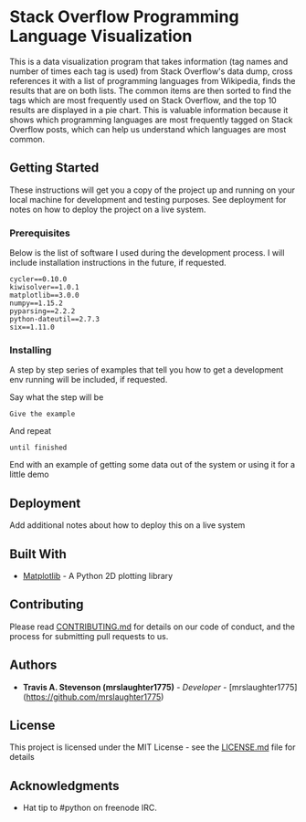 # Stack Overflow Programming Language Visualization

This is a data visualization program that takes information (tag names and number of times each tag is used) from Stack Overflow's data dump, cross references it with a list of programming languages from Wikipedia, finds the results that are on both lists. The common items are then sorted to find the tags which are most frequently used on Stack Overflow, and the top 10 results are displayed in a pie chart. This is valuable information because it shows which programming languages are most frequently tagged on Stack Overflow posts, which can help us understand which languages are most common.

## Getting Started

These instructions will get you a copy of the project up and running on your local machine for development and testing purposes. See deployment for notes on how to deploy the project on a live system.

### Prerequisites

Below is the list of software I used during the development process. I will include installation instructions in the future, if requested.

```
cycler==0.10.0
kiwisolver==1.0.1
matplotlib==3.0.0
numpy==1.15.2
pyparsing==2.2.2
python-dateutil==2.7.3
six==1.11.0
```

### Installing

A step by step series of examples that tell you how to get a development env running will be included, if requested.

Say what the step will be

```
Give the example
```

And repeat

```
until finished
```

End with an example of getting some data out of the system or using it for a little demo

## Deployment

Add additional notes about how to deploy this on a live system

## Built With

* [Matplotlib](https://matplotlib.org/) - A Python 2D plotting library

## Contributing

Please read [CONTRIBUTING.md](https://gist.github.com/PurpleBooth/b24679402957c63ec426) for details on our code of conduct, and the process for submitting pull requests to us.

## Authors

* **Travis A. Stevenson (mrslaughter1775)** - *Developer* - [mrslaughter1775] (https://github.com/mrslaughter1775)

## License

This project is licensed under the MIT License - see the [LICENSE.md](LICENSE.md) file for details

## Acknowledgments

* Hat tip to #python on freenode IRC.
